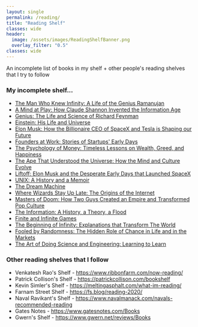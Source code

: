```yaml
---
layout: single
permalink: /reading/
title: "Reading Shelf"
classes: wide
header:
  image: /assets/images/ReadingShelfBanner.png
  overlay_filter: "0.5"
classes: wide
---
```


An incomplete list of books in my shelf + other people's reading shelves that I try to follow

### My incomplete shelf...

* [The Man Who Knew Infinity: A Life of the Genius Ramanujan](https://www.amazon.com/Man-Who-Knew-Infinity-Ramanujan/dp/1476763496/)
* [A Mind at Play: How Claude Shannon Invented the Information Age](https://www.amazon.com/Mind-Play-Shannon-Invented-Information-ebook/dp/B01M5IJN1P/)
* [Genius: The Life and Science of Richard Feynman](https://www.amazon.com/Genius-Life-Science-Richard-Feynman-ebook/dp/B004LRPQIO/)
* [Einstein: His Life and Universe](https://www.amazon.com/Einstein-Life-Universe-Walter-Isaacson-ebook/dp/B007F5SFWS/)
* [Elon Musk: How the Billionaire CEO of SpaceX and Tesla is Shaping our Future](https://www.amazon.com/Elon-Musk-Billionaire-SpaceX-Shaping-ebook/dp/B00SIDCSWY/)
* [Founders at Work: Stories of Startups' Early Days](https://www.amazon.com/Founders-Work-Stories-Startups-Early/dp/B092RC56HW/)
* [The Psychology of Money: Timeless Lessons on Wealth, Greed, and Happiness](https://www.amazon.com/Psychology-Money-Timeless-Lessons-Happiness/dp/B08D9WJ9G8/)
* [The Ape That Understood the Universe: How the Mind and Culture Evolve](https://www.amazon.com/Ape-That-Understood-Universe-Culture/dp/B07RV4K15S/)
* [Liftoff: Elon Musk and the Desperate Early Days that Launched SpaceX](https://www.amazon.com/Liftoff-Desperate-Early-Launched-SpaceX/dp/B089QRXBXB/)
* [UNIX: A History and a Memoir](https://www.amazon.com/UNIX-History-Memoir-Brian-Kernighan/dp/1695978552)
* [The Dream Machine](https://www.amazon.com/Dream-Machine-M-Mitchell-Waldrop-ebook/dp/B07GBCX7YC/)
* [Where Wizards Stay Up Late: The Origins of the Internet](https://www.amazon.com/Where-Wizards-Stay-Up-Late-audiobook/dp/B00AQU7OFS/)
* [Masters of Doom: How Two Guys Created an Empire and Transformed Pop Culture](https://www.amazon.com/Masters-Doom-Created-Transformed-Culture-ebook/dp/B000FBFNL0/)
* [The Information: A History, a Theory, a Flood](https://www.amazon.com/Information-History-Theory-Flood-ebook/dp/B004P1JEY8/)
* [Finite and Infinite Games](https://www.amazon.com/Finite-Infinite-Games-James-Carse-ebook/dp/B004W3FM4A/)
* [The Beginning of Infinity: Explanations that Transform The World](https://www.amazon.com/Beginning-Infinity-Explanations-Transform-Penguin-ebook/dp/B004TRQAP4)
* [Fooled by Randomness: The Hidden Role of Chance in Life and in the Markets](https://www.amazon.com/Fooled-Randomness-Hidden-Chance-Markets-ebook/dp/B002RI9BH6/)
* [The Art of Doing Science and Engineering: Learning to Learn](https://www.amazon.com/Art-Doing-Science-Engineering-Learning-ebook/dp/B088TMLQDC)

### Other reading shelves that I follow

* Venkatesh Rao's Shelf - <https://www.ribbonfarm.com/now-reading/>
* Patrick Collison's Shelf - <https://patrickcollison.com/bookshelf>
* Kevin Simler's Shelf - <https://meltingasphalt.com/what-im-reading/>
* Farnam Street Shelf - <https://fs.blog/reading-2020/>
* Naval Ravikant's Shelf - <https://www.navalmanack.com/navals-recommended-reading>
* Gates Notes - <https://www.gatesnotes.com/Books>
* Gwern's Shelf - <https://www.gwern.net/reviews/Books>
